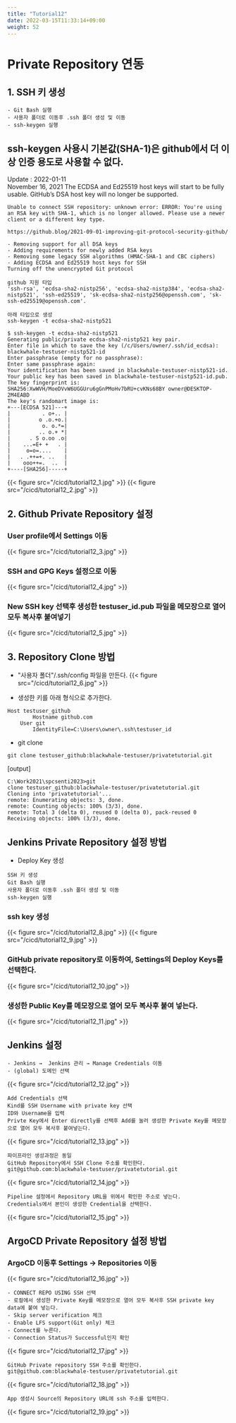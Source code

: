 ```yaml
---
title: "Tutorial12"
date: 2022-03-15T11:33:14+09:00
weight: 52
---
```


# Private Repository 연동

## 1. SSH 키 생성
``` 
- Git Bash 실행
- 사용자 폴더로 이동후 .ssh 폴더 생성 및 이동
- ssh-keygen 실행
```

## ssh-keygen 사용시 기본값(SHA-1)은 github에서 더 이상 인증 용도로 사용할 수 없다. 
Update : 2022-01-11  
November 16, 2021	The ECDSA and Ed25519 host keys will start to be fully usable. GitHub’s DSA host key will no longer be supported.

```
Unable to connect SSH repository: unknown error: ERROR: You're using an RSA key with SHA-1, which is no longer allowed. Please use a newer client or a different key type.
```
```
https://github.blog/2021-09-01-improving-git-protocol-security-github/

- Removing support for all DSA keys
- Adding requirements for newly added RSA keys
- Removing some legacy SSH algorithms (HMAC-SHA-1 and CBC ciphers)
- Adding ECDSA and Ed25519 host keys for SSH
Turning off the unencrypted Git protocol

github 지원 타입
'ssh-rsa', 'ecdsa-sha2-nistp256', 'ecdsa-sha2-nistp384', 'ecdsa-sha2-nistp521', 'ssh-ed25519', 'sk-ecdsa-sha2-nistp256@openssh.com', 'sk-ssh-ed25519@openssh.com'.  

아래 타입으로 생성
ssh-keygen -t ecdsa-sha2-nistp521
```

```
$ ssh-keygen -t ecdsa-sha2-nistp521
Generating public/private ecdsa-sha2-nistp521 key pair.
Enter file in which to save the key (/c/Users/owner/.ssh/id_ecdsa): blackwhale-testuser-nistp521-id
Enter passphrase (empty for no passphrase):
Enter same passphrase again:
Your identification has been saved in blackwhale-testuser-nistp521-id.
Your public key has been saved in blackwhale-testuser-nistp521-id.pub.
The key fingerprint is:
SHA256:XwWVH/MoeDVvW6UGGUru6gGnPMoHv7bRU+cvKNs68BY owner@DESKTOP-2M4EABD
The key's randomart image is:
+---[ECDSA 521]---+
|          . o+.. |
|         o .o.+o.|
|          o. o.*=|
|         .. o.+ *|
|      . S o.oo .o|
|    ...=E+ +   . |
|     o=o=....    |
|   . .++=+. ..   |
|    ooo++=.  ..  |
+----[SHA256]-----+

```

{{< figure src="/cicd/tutorial12_1.jpg" >}}
{{< figure src="/cicd/tutorial12_2.jpg" >}}

## 2. Github Private Repository 설정  
### User profile에서 Settings 이동
{{< figure src="/cicd/tutorial12_3.jpg" >}}

### SSH and GPG Keys 설정으로 이동  
{{< figure src="/cicd/tutorial12_4.jpg" >}}

### New SSH key 선택후 생성한 testuser_id.pub 파일을 메모장으로 열어 모두 복사후 붙여넣기
{{< figure src="/cicd/tutorial12_5.jpg" >}}

## 3. Repository Clone 방법
- "사용자 폴더"/.ssh/config 파일을 만든다. 
{{< figure src="/cicd/tutorial12_6.jpg" >}}

- 생성한 키를 아래 형식으로 추가한다. 
```
Host testuser_github
        Hostname github.com
    User git
        IdentityFile=C:\Users\owner\.ssh\testuser_id
```

- git clone
```
git clone testuser_github:blackwhale-testuser/privatetutorial.git
```
[output]
```
C:\Work2021\spcsenti2023>git
clone testuser_github:blackwhale-testuser/privatetutorial.git
Cloning into 'privatetutorial'...
remote: Enumerating objects: 3, done.
remote: Counting objects: 100% (3/3), done.
remote: Total 3 (delta 0), reused 0 (delta 0), pack-reused 0
Receiving objects: 100% (3/3), done.
```

## Jenkins Private Repository 설정 방법
- Deploy Key 생성
```
SSH 키 생성
Git Bash 실행
사용자 폴더로 이동후 .ssh 폴더 생성 및 이동
ssh-keygen 실행
```
### ssh key 생성  
{{< figure src="/cicd/tutorial12_8.jpg" >}}
{{< figure src="/cicd/tutorial12_9.jpg" >}}

### GitHub private repository로 이동하여, Settings의 Deploy Keys를 선택한다. 
{{< figure src="/cicd/tutorial12_10.jpg" >}}

### 생성한 Public Key를 메모장으로 열어 모두 복사후 붙여 넣는다. 
{{< figure src="/cicd/tutorial12_11.jpg" >}}

## Jenkins 설정
```
- Jenkins →  Jenkins 관리 → Manage Credentials 이동
- (global) 도메인 선택
```
{{< figure src="/cicd/tutorial12_12.jpg" >}}

```
Add Credentials 선택
Kind를 SSH Username with private key 선택
ID와 Username을 입력
Privte Key에서 Enter directly를 선택후 Add를 눌러 생성한 Private Key를 메모장으로 열어 모두 복사후 붙여넣는다. 
```
{{< figure src="/cicd/tutorial12_13.jpg" >}}

```
파이프라인 생성과정은 동일
GitHub Repository에서 SSH Clone 주소를 확인한다. 
git@github.com:blackwhale-testuser/privatetutorial.git
```
{{< figure src="/cicd/tutorial12_14.jpg" >}}

```
Pipeline 설정에서 Repository URL을 위에서 확인한 주소로 넣는다. 
Credentials에서 본인이 생성한 Credential을 선택한다. 
```
{{< figure src="/cicd/tutorial12_15.jpg" >}}

## ArgoCD Private Repository 설정 방법
### ArgoCD 이동후 Settings → Repositories 이동
{{< figure src="/cicd/tutorial12_16.jpg" >}}

```
- CONNECT REPO USING SSH 선택
- 로컬에서 생성한 Private Key를 메모장으로 열어 모두 복사후 SSH private key data에 붙여 넣는다. 
- Skip server verification 체크
- Enable LFS support(Git only) 체크
- Connect를 누른다. 
- Connection Status가 Successful인지 확인
```
{{< figure src="/cicd/tutorial12_17.jpg" >}}

```
GitHub Private repository SSH 주소를 확인한다. 
git@github.com:blackwhale-testuser/privatetutorial.git
```
{{< figure src="/cicd/tutorial12_18.jpg" >}}

```
App 생성시 Source의 Repository URL에 ssh 주소를 입력한다. 
```
{{< figure src="/cicd/tutorial12_19.jpg" >}}